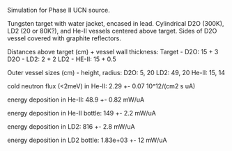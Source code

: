 Simulation for Phase II UCN source.

Tungsten target with water jacket, encased in lead.
Cylindrical D2O (300K), LD2 (20 or 80K?), and He-II vessels centered above target.
Sides of D2O vessel covered with graphite reflectors.

Distances above target (cm) + vessel wall thickness:
Target - D2O: 15 + 3
D2O - LD2: 2 + 2
LD2 - HE-II: 15 + 0.5

Outer vessel sizes (cm) - height, radius:
D2O: 5, 20
LD2: 49, 20
He-II: 15, 14

cold neutron flux (<2meV) in He-II:
2.29 +- 0.07 10^12/(cm2 s uA)

energy deposition in He-II:
48.9 +- 0.82 mW/uA

energy deposition in He-II bottle:
149 +- 2.2 mW/uA

energy deposition in LD2:
816 +- 2.8 mW/uA

energy deposition in LD2 bottle:
1.83e+03 +- 12 mW/uA

